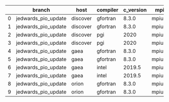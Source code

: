|    | branch              | host     | compiler   | c_version   | mpi    | m_version   | o_g   | os     | build   | u_pass   | u_fail   | s_pass   | s_fail   | e_pass   | e_fail   |   nuopc_pass |   nuopc_fail | hash                                                                                                                                 | modified            |
|----|---------------------|----------|------------|-------------|--------|-------------|-------|--------|---------|----------|----------|----------|----------|----------|----------|--------------|--------------|--------------------------------------------------------------------------------------------------------------------------------------|---------------------|
|  0 | jedwards_pio_update | discover | gfortran   | 8.3.0       | mpiuni | none        | O     | Linux  | Fail    | fail     | fail     | fail     | fail     | fail     | fail     |            0 |           50 | [artifacts](https://github.com/esmf-org/esmf-test-artifacts/tree/discover/jedwards_pio_update/discover/gfortran/8.3.0/O/mpiuni/none) | 02/18/2022_19:02:11 |
|  1 | jedwards_pio_update | discover | gfortran   | 8.3.0       | mpiuni | none        | g     | Linux  | Fail    | fail     | fail     | fail     | fail     | fail     | fail     |            0 |           50 | [artifacts](https://github.com/esmf-org/esmf-test-artifacts/tree/discover/jedwards_pio_update/discover/gfortran/8.3.0/g/mpiuni/none) | 02/18/2022_19:02:11 |
|  2 | jedwards_pio_update | discover | pgi        | 2020        | mpiuni | none        | O     | Linux  | Fail    | fail     | fail     | fail     | fail     | fail     | fail     |            0 |           50 | [artifacts](https://github.com/esmf-org/esmf-test-artifacts/tree/discover/jedwards_pio_update/discover/pgi/2020/O/mpiuni/none)       | 02/18/2022_19:02:11 |
|  3 | jedwards_pio_update | discover | pgi        | 2020        | mpiuni | none        | g     | Linux  | Fail    | fail     | fail     | fail     | fail     | fail     | fail     |            0 |           50 | [artifacts](https://github.com/esmf-org/esmf-test-artifacts/tree/discover/jedwards_pio_update/discover/pgi/2020/g/mpiuni/none)       | 02/18/2022_19:02:11 |
|  4 | jedwards_pio_update | gaea     | gfortran   | 8.3.0       | mpiuni | none        | O     | Unicos | Fail    | fail     | fail     | fail     | fail     | fail     | fail     |            0 |           50 | [artifacts](https://github.com/esmf-org/esmf-test-artifacts/tree/gaea/jedwards_pio_update/gaea/gfortran/8.3.0/O/mpiuni/none)         | 02/18/2022_19:02:32 |
|  5 | jedwards_pio_update | gaea     | gfortran   | 8.3.0       | mpiuni | none        | g     | Unicos | Fail    | fail     | fail     | fail     | fail     | fail     | fail     |            0 |           50 | [artifacts](https://github.com/esmf-org/esmf-test-artifacts/tree/gaea/jedwards_pio_update/gaea/gfortran/8.3.0/g/mpiuni/none)         | 02/18/2022_19:02:32 |
|  6 | jedwards_pio_update | gaea     | intel      | 2019.5      | mpiuni | none        | O     | Unicos | Fail    | fail     | fail     | fail     | fail     | fail     | fail     |            0 |           50 | [artifacts](https://github.com/esmf-org/esmf-test-artifacts/tree/gaea/jedwards_pio_update/gaea/intel/2019.5/O/mpiuni/none)           | 02/18/2022_19:02:32 |
|  7 | jedwards_pio_update | gaea     | intel      | 2019.5      | mpiuni | none        | g     | Unicos | Fail    | fail     | fail     | fail     | fail     | fail     | fail     |            0 |           50 | [artifacts](https://github.com/esmf-org/esmf-test-artifacts/tree/gaea/jedwards_pio_update/gaea/intel/2019.5/g/mpiuni/none)           | 02/18/2022_19:02:32 |
|  8 | jedwards_pio_update | orion    | gfortran   | 8.3.0       | mpiuni | none        | O     | Linux  | Fail    | fail     | fail     | fail     | fail     | fail     | fail     |            0 |           50 | [artifacts](https://github.com/esmf-org/esmf-test-artifacts/tree/orion/jedwards_pio_update/orion/gfortran/8.3.0/O/mpiuni/none)       | 02/18/2022_19:03:54 |
|  9 | jedwards_pio_update | orion    | gfortran   | 8.3.0       | mpiuni | none        | g     | Linux  | Fail    | fail     | fail     | fail     | fail     | fail     | fail     |            0 |           50 | [artifacts](https://github.com/esmf-org/esmf-test-artifacts/tree/orion/jedwards_pio_update/orion/gfortran/8.3.0/g/mpiuni/none)       | 02/18/2022_19:03:54 |